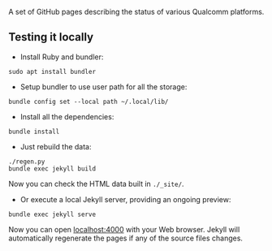 A set of GitHub pages describing the status of various Qualcomm platforms.

Testing it locally
------------------

- Install Ruby and bundler:
```
sudo apt install bundler
```

- Setup bundler to use user path for all the storage:
```
bundle config set --local path ~/.local/lib/
```

- Install all the dependencies:
```
bundle install
```

- Just rebuild the data:
```
./regen.py
bundle exec jekyll build
```
Now you can check the HTML data built in `./_site/`.

- Or execute a local Jekyll server, providing an ongoing preview:
```
bundle exec jekyll serve
```
Now you can open [localhost:4000](http://127.0.0.1:4000/msm/) with your Web
browser. Jekyll will automatically regenerate the pages if any of the source
files changes.
